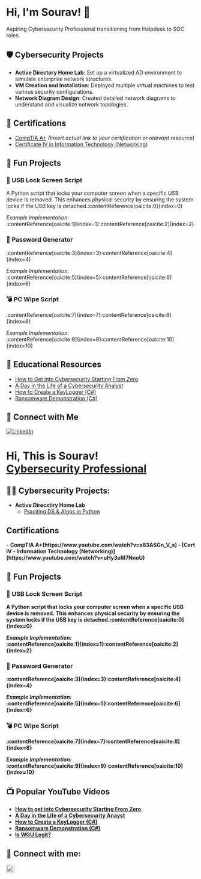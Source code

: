 # Hi, I'm Sourav! 👋
Aspiring Cybersecurity Professional transitioning from Helpdesk to SOC roles.

## 🛡️ Cybersecurity Projects
- **Active Directory Home Lab**: Set up a virtualized AD environment to simulate enterprise network structures.
- **VM Creation and Installation**: Deployed multiple virtual machines to test various security configurations.
- **Network Diagram Design**: Created detailed network diagrams to understand and visualize network topologies.

## 📜 Certifications
- [CompTIA A+](#) *(Insert actual link to your certification or relevant resource)*
- [Certificate IV in Information Technology (Networking)](#)

## 🎉 Fun Projects

### 🔐 USB Lock Screen Script
A Python script that locks your computer screen when a specific USB device is removed. This enhances physical security by ensuring the system locks if the USB key is detached.&#8203;:contentReference[oaicite:0]{index=0}

*Example Implementation:*  
:contentReference[oaicite:1]{index=1}&#8203;:contentReference[oaicite:2]{index=2}

### 🔑 Password Generator
:contentReference[oaicite:3]{index=3}&#8203;:contentReference[oaicite:4]{index=4}

*Example Implementation:*  
:contentReference[oaicite:5]{index=5}&#8203;:contentReference[oaicite:6]{index=6}

### 💣 PC Wipe Script
:contentReference[oaicite:7]{index=7}&#8203;:contentReference[oaicite:8]{index=8}

*Example Implementation:*  
:contentReference[oaicite:9]{index=9}&#8203;:contentReference[oaicite:10]{index=10}


## 🎥 Educational Resources
- [How to Get into Cybersecurity Starting From Zero](https://www.youtube.com/watch?v=a83ASGn_V_s)
- [A Day in the Life of a Cybersecurity Analyst](https://www.youtube.com/watch?v=uHy3oM7NnoU)
- [How to Create a KeyLogger (C#)](https://www.youtube.com/watch?v=N-L9hklSlNk)
- [Ransomware Demonstration (C#)](https://www.youtube.com/watch?v=OfvdQeh79s0)

## 🤝 Connect with Me
[![LinkedIn](https://img.shields.io/badge/LinkedIn-Profile-blue)](https://www.linkedin.com/in/sourav-biswas-b034b6243/)



<h1>Hi, This is Sourav! <br/><a href=", <a href="[(https://www.linkedin.com/in/sourav-biswas-b034b6243/)/">Cybersecurity Professional</a>

<h2>👨‍💻 Cybersecurity Projects:</h2>

- <b>Active Direcxtiry Home Lab </b>
  - [Praciting DS & Algos in Python](https://github.com/joshmadakor1/Algorithms-Practice)

<h2>Certifications</h2>
- <b>CompTIA A+(https://www.youtube.com/watch?v=a83ASGn_V_s)
- <b>[Cert IV - Information Technology (Networking)](https://www.youtube.com/watch?v=uHy3oM7NnoU)

## 🎉 Fun Projects

### 🔐 USB Lock Screen Script
A Python script that locks your computer screen when a specific USB device is removed. This enhances physical security by ensuring the system locks if the USB key is detached.&#8203;:contentReference[oaicite:0]{index=0}

*Example Implementation:*  
:contentReference[oaicite:1]{index=1}&#8203;:contentReference[oaicite:2]{index=2}

### 🔑 Password Generator
:contentReference[oaicite:3]{index=3}&#8203;:contentReference[oaicite:4]{index=4}

*Example Implementation:*  
:contentReference[oaicite:5]{index=5}&#8203;:contentReference[oaicite:6]{index=6}

### 💣 PC Wipe Script
:contentReference[oaicite:7]{index=7}&#8203;:contentReference[oaicite:8]{index=8}

*Example Implementation:*  
:contentReference[oaicite:9]{index=9}&#8203;:contentReference[oaicite:10]{index=10}


<h2>📺 Popular YouTube Videos</h2>

- [How to get into Cybersecurity Starting From Zero](https://www.youtube.com/watch?v=a83ASGn_V_s)
- [A Day in the Life of a Cybersecurity Anayst](https://www.youtube.com/watch?v=uHy3oM7NnoU)
- [How to Create a KeyLogger (C#)](https://www.youtube.com/watch?v=N-L9hklSlNk)
- [Ransomware Demonstration (C#)](https://www.youtube.com/watch?v=OfvdQeh79s0)
- [Is WGU Legit?](https://www.youtube.com/watch?v=E2MwRWxDBkA)

<h2> 🤳 Connect with me:</h2>


[<img align="left" alt="JoshMadakor | LinkedIn" width="22px" src="https://cdn.jsdelivr.net/npm/simple-icons@v3/icons/linkedin.svg" />][linkedin]



[linkedin]: https://www.linkedin.com/in/sourav-biswas-b034b6243/

<!--
**joshmadakor1/joshmadakor1** is a ✨ _special_ ✨ repository because its `README.md` (this file) appears on your GitHub profile.

Here are some ideas to get you started:

- 🔭 I’m currently working on ...
- 🌱 I’m currently learning ...
- 👯 I’m looking to collaborate on ...
- 🤔 I’m looking for help with ...
- 💬 Ask me about ...
- 📫 How to reach me: ...
- 😄 Pronouns: ...
- ⚡ Fun fact: ...
-->
